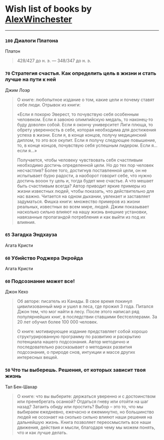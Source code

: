 # Wish list of books by [AlexWinchester](https://www.facebook.com/profile.php?id=2680385415370992)
---

### `100` Диалоги Платона
Платон
> 428/427 до н. э. — 348/347 до н. э.

### `70` Стратегия счастья. Как определить цель в жизни и стать лучше на пути к ней
Джим Лоэр
> О книге: любопытное издание о том, какие цели и почему ставят себе люди. Отрывок из книги:
> 
> «Если я покорю Эверест, то почувствую себя особенным человеком. Если я завоюю олимпийскую медаль, то наконец-то буду доволен собой. Если я окончу университет Лиги плюща, то обрету уверенность в себе, которая необходима для достижения успеха в жизни. Если я, в конце концов, получу медицинский диплом, то это все окупит. Если я получу следующее повышение, то, в конце концов, почувствую себя успешным лидером. Если я… если я…»
> 
> Получается, чтобы человеку чувствовать себя счастливым необходимо достичь определенной цели. Но до тех пор человек несчастлив? Более того, достигнув поставленной цели, он не испытывает бурю радости, а наоборот говорит себе, что нужно достичь вооон ту цель и, тогда будет мне счастье. А что мешает быть счастливым всегда? Автор приводит яркие примеры из жизни известных людей, чтобы показать, что действительно для нас важно. Читается на одном дыхании, увлекает и заставляет задуматься.
> Фишка книги: множество примеров из жизни реальных, известных во всем мире, людей. Джим показывает насколько сильно влияют на нашу жизнь внешние установки, навязанные пропагандой потребления и как выйти из под их влияния.

### `65` Загадка Эндхауза
Агата Кристи

### `60` Убийство Роджера Экройда
Агата Кристи

### `60` Подсознание может все!
Джон Кехо
> Об авторе: писатель из Канады. В свое время покинул цивилизованный мир и ушел в леса, где прожил 3 года. Питался Джон тем, что мог найти в лесу. После этого написал ряд популярнейших книг, в последствии ставшими бестселлерами. За 20 лет обучил более 100 000 человек.
> 
> О книге: мотивирующее издание представляет собой хорошо структурированную программу по развитию и раскрытию потенциала нашего подсознания. Автор методично и последовательно рассказывает о методиках развития подсознания, о природе снов, интуиции и массе других интересных вещей.

### `50` Что ты выберешь. Решения, от которых зависит твоя жизнь
Тал Бен-Шахар
> О книге: что вы выберите: держаться уверенно и с достоинством или пренебрегать осанкой? Отдаться гневу или отойти на шаг назад? Затаить обиду или простить? Выбор – это то, что мы выбираем ежедневно, ежечасно и ежеминутно, но большинство людей не осознает на сколько сильно влияют наши решения на дальнейшую жизнь. Книга позволяет переосмыслить все наши движения, действия и мысли, благодаря чему мы можем понять, что и как лучше делать.

